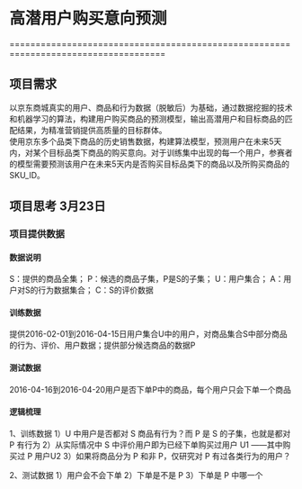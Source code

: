 # 高潜用户购买意向预测
====================================================================================
## 项目需求
以京东商城真实的用户、商品和行为数据（脱敏后）为基础，通过数据挖掘的技术和机器学习的算法，构建用户购买商品的预测模型，输出高潜用户和目标商品的匹配结果，为精准营销提供高质量的目标群体。</br>
使用京东多个品类下商品的历史销售数据，构建算法模型，预测用户在未来5天内，对某个目标品类下商品的购买意向。对于训练集中出现的每一个用户，参赛者的模型需要预测该用户在未来5天内是否购买目标品类下的商品以及所购买商品的SKU_ID。

## 项目思考 3月23日
### 项目提供数据
#### 数据说明
S：提供的商品全集；
P：候选的商品子集，P是S的子集；
U：用户集合；
A：用户对S的行为数据集合；
C：S的评价数据
#### 训练数据
提供2016-02-01到2016-04-15日用户集合U中的用户，对商品集合S中部分商品的行为、评价、用户数据；提供部分候选商品的数据P
#### 测试数据
2016-04-16到2016-04-20用户是否下单P中的商品，每个用户只会下单一个商品

#### 逻辑梳理
1、训练数据
1）U 中用户是否都对 S 商品有行为？而 P 是 S 的子集，也就是都对 P 有行为
2）从实际情况中 S 中评价用户即为已经下单购买过用户 U1 ——其中购买过 P 用户U2
3）如果将商品分为 P 和非 P，仅研究对 P 有过各类行为的用户？

2、测试数据
1）用户会不会下单
2）下单是不是 P 
3）下单是 P 中哪一个
